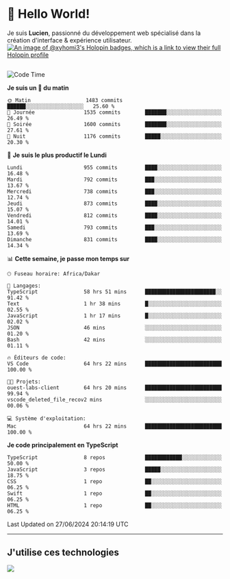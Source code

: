 # 👋 Hello World!

Je suis **Lucien**, passionné du développement web spécialisé dans la création d'interface & expérience utilisateur.
[![An image of @xyhomi3's Holopin badges, which is a link to view their full Holopin profile](https://holopin.me/xyhomi3)](https://holopin.io/@xyhomi3)

##

<!--START_SECTION:waka-->
![Code Time](http://img.shields.io/badge/Code%20Time-1%2C476%20hrs%2043%20mins-blue)

**Je suis un 🐤 du matin** 

```text
🌞 Matin                  1483 commits        ██████░░░░░░░░░░░░░░░░░░░   25.60 % 
🌆 Journée                1535 commits        ███████░░░░░░░░░░░░░░░░░░   26.49 % 
🌃 Soirée                 1600 commits        ███████░░░░░░░░░░░░░░░░░░   27.61 % 
🌙 Nuit                   1176 commits        █████░░░░░░░░░░░░░░░░░░░░   20.30 % 
```
📅 **Je suis le plus productif le Lundi** 

```text
Lundi                    955 commits         ████░░░░░░░░░░░░░░░░░░░░░   16.48 % 
Mardi                    792 commits         ███░░░░░░░░░░░░░░░░░░░░░░   13.67 % 
Mercredi                 738 commits         ███░░░░░░░░░░░░░░░░░░░░░░   12.74 % 
Jeudi                    873 commits         ████░░░░░░░░░░░░░░░░░░░░░   15.07 % 
Vendredi                 812 commits         ████░░░░░░░░░░░░░░░░░░░░░   14.01 % 
Samedi                   793 commits         ███░░░░░░░░░░░░░░░░░░░░░░   13.69 % 
Dimanche                 831 commits         ████░░░░░░░░░░░░░░░░░░░░░   14.34 % 
```


📊 **Cette semaine, je passe mon temps sur** 

```text
🕑︎ Fuseau horaire: Africa/Dakar

💬 Langages: 
TypeScript               58 hrs 51 mins      ███████████████████████░░   91.42 % 
Text                     1 hr 38 mins        █░░░░░░░░░░░░░░░░░░░░░░░░   02.55 % 
JavaScript               1 hr 17 mins        █░░░░░░░░░░░░░░░░░░░░░░░░   02.02 % 
JSON                     46 mins             ░░░░░░░░░░░░░░░░░░░░░░░░░   01.20 % 
Bash                     42 mins             ░░░░░░░░░░░░░░░░░░░░░░░░░   01.11 % 

🔥 Éditeurs de code: 
VS Code                  64 hrs 22 mins      █████████████████████████   100.00 % 

🐱‍💻 Projets: 
ouest-labs-client        64 hrs 20 mins      █████████████████████████   99.94 % 
vscode_deleted_file_recov2 mins              ░░░░░░░░░░░░░░░░░░░░░░░░░   00.06 % 

💻 Système d'exploitation: 
Mac                      64 hrs 22 mins      █████████████████████████   100.00 % 
```

**Je code principalement en TypeScript** 

```text
TypeScript               8 repos             ████████████░░░░░░░░░░░░░   50.00 % 
JavaScript               3 repos             █████░░░░░░░░░░░░░░░░░░░░   18.75 % 
CSS                      1 repo              ██░░░░░░░░░░░░░░░░░░░░░░░   06.25 % 
Swift                    1 repo              ██░░░░░░░░░░░░░░░░░░░░░░░   06.25 % 
HTML                     1 repo              ██░░░░░░░░░░░░░░░░░░░░░░░   06.25 % 
```




 Last Updated on 27/06/2024 20:14:19 UTC
<!--END_SECTION:waka-->
---

## J'utilise ces technologies

<p align="left">
  <a href="https://skillicons.dev">
    <img src="https://skillicons.dev/icons?i=ts,js,md,scss,tailwind,react,docker,express,astro,vite,nextjs,vercel,figma,ableton" />
  </a>
</p>

